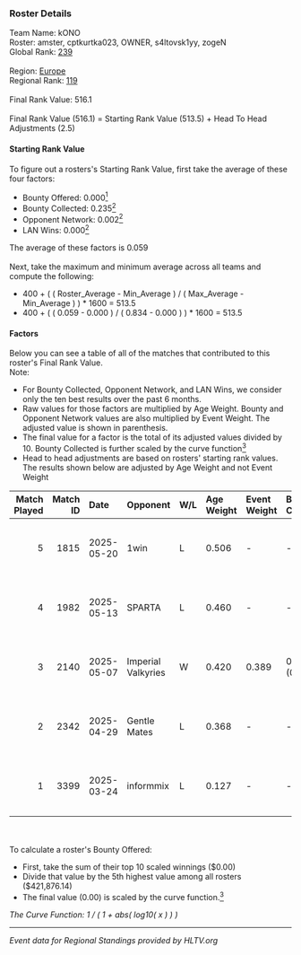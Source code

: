 ### Roster Details<br />
Team Name: kONO<br />
Roster: amster, cptkurtka023, OWNER, s4ltovsk1yy, zogeN<br />
Global Rank: [239](../../standings_global_2025_09_01.md)<br />
<br />
Region: [Europe]( ../../standings_europe_2025_09_01.md)<br />
Regional Rank: [119]( ../../standings_europe_2025_09_01.md)<br />
<br />
Final Rank Value:  516.1<br />
<br />
Final Rank Value (516.1) = Starting Rank Value (513.5) + Head To Head Adjustments (2.5)<br />

#### Starting Rank Value<br />
To figure out a rosters's Starting Rank Value, first take the average of these four factors:<br />
- Bounty Offered: 0.000[<sup>1</sup>](#table2)
- Bounty Collected: 0.235[<sup>2</sup>](#table1)
- Opponent Network: 0.002[<sup>2</sup>](#table1)
- LAN Wins: 0.000[<sup>2</sup>](#table1)

The average of these factors is 0.059<br />
<br />
Next, take the maximum and minimum average across all teams and compute the following:<br />
- 400 + ( ( Roster_Average - Min_Average ) / ( Max_Average - Min_Average ) ) * 1600 = 513.5
- 400 + ( ( 0.059 - 0.000 ) / ( 0.834 - 0.000 ) ) * 1600 = 513.5


#### Factors<br />
Below you can see a table of all of the matches that contributed to this roster's Final Rank Value.<br />
Note:<br />

- For Bounty Collected, Opponent Network, and LAN Wins, we consider only the ten best results over the past 6 months.
- Raw values for those factors are multiplied by Age Weight. Bounty and Opponent Network values are also multiplied by Event Weight. The adjusted value is shown in parenthesis.
- The final value for a factor is the total of its adjusted values divided by 10. Bounty Collected is further scaled by the curve function[<sup>3</sup>](#curveFunction)
- Head to head adjustments are based on rosters' starting rank values. The results shown below are adjusted by Age Weight and not Event Weight
<span id="table1"></span><br />


| Match Played | Match ID | Date       | Opponent           | W/L | Age Weight | Event Weight | Bounty Collected | Opponent Network | LAN Wins  | H2H Adj. | Roster                                          |
| -: | -: | :- | :- | :- | :- | :- | :- | :- | :- | -: | :- |
|            5 |     1815 | 2025-05-20 | 1win               | L   | 0.506      | -            | -                | -                | -         |    -3.25 | amster, cptkurtka023, OWNER, s4ltovsk1yy, zogeN |
|            4 |     1982 | 2025-05-13 | SPARTA             | L   | 0.460      | -            | -                | -                | -         |    -2.32 | amster, cptkurtka023, OWNER, s4ltovsk1yy, zogeN |
|            3 |     2140 | 2025-05-07 | Imperial Valkyries | W   | 0.420      | 0.389        | 0.034 (0.006)    | 0.107 (0.017)    | 0 (0.000) |    10.78 | amster, cptkurtka023, OWNER, s4ltovsk1yy, zogeN |
|            2 |     2342 | 2025-04-29 | Gentle Mates       | L   | 0.368      | -            | -                | -                | -         |    -0.08 | amster, cptkurtka023, OWNER, s4ltovsk1yy, zogeN |
|            1 |     3399 | 2025-03-24 | informmix          | L   | 0.127      | -            | -                | -                | -         |    -2.60 | amster, cptkurtka023, OWNER, s4ltovsk1yy, zogeN |

<br />
<span id="table2"></span><br />
To calculate a roster's Bounty Offered:<br />

- First, take the sum of their top 10 scaled winnings ($0.00)
- Divide that value by the 5th highest value among all rosters ($421,876.14)
- The final value (0.00) is scaled by the curve function.[<sup>3</sup>](#curveFunction)

<span id="curveFunction"></span>_The Curve Function: 1 / ( 1 + abs( log10( x ) ) )_<br />

---
_Event data for Regional Standings provided by HLTV.org_<br />
